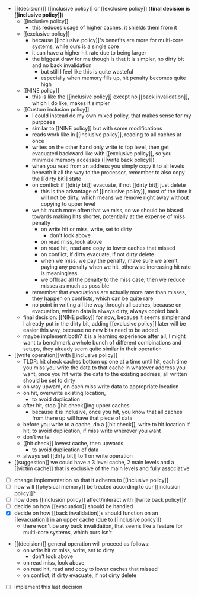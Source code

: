 - [[(decision)]] [[inclusive policy]] or [[exclusive policy]] (**final decision is [[inclusive policy]]**)
	- [[inclusive policy]]
		- this reduces usage of higher caches, it shields them from it
	- [[exclusive policy]]
		- because [[inclusive policy]]'s benefits are more for multi-core systems, while ours is a single core
		- it can have a higher hit rate due to being larger
		- the biggest draw for me though is that it is simpler, no dirty bit and no back invalidation
			- but still I feel like this is quite wasteful
			- especially when memory fills up, hit penalty becomes quite high
	- [[NINE policy]]
		- this is like the [[inclusive policy]] except no [[back invalidation]], which I do like, makes it simpler
	- [[Custom inclusion policy]]
		- I could instead do my own mixed policy, that makes sense for my purposes
		- similar to [[NINE policy]] but with some modifications
		- reads work like in [[inclusive policy]], reading to all caches at once
		- writes on the other hand only write to top level, then get evacuated backward like with [[exclusive policy]], so you minimize memory accesses ([[write back policy]])
		- when you read from an address you simply copy it to all levels beneath it all the way to the processor, remember to also copy the [[dirty bit]] state
		- on conflict: if [[dirty bit]] evacuate, if not [[dirty bit]] just delete
			- this is the advantage of [[inclusive policy]], most of the time it will not be dirty, which means we remove right away without copying to upper level
		- we hit much more often that we miss, so we should be biased towards making hits shorter, potentially at the expense of miss penalty
			- on write hit or miss, write, set to dirty
				- don't look above
			- on read miss, look above
			- on read hit, read and copy to lower caches that missed
			- on conflict, if dirty evacuate, if not dirty delete
			- when we miss, we pay the penalty, make sure we aren't paying any penalty when we hit, otherwise increasing hit rate is meaningless
			- we offload all the penalty to the miss case, then we reduce misses as much as possible
		- remember that evacuations are actually more rare than misses, they happen on conflicts, which can be quite rare
		- no point in writing all the way through all caches, because on evacuation, written data is always dirty, always copied back
	- final decision: [[NINE policy]] for now, because it seems simpler and I already put in the dirty bit, adding [[exclusive policy]] later will be easier this way, because no new bits need to be added
	- maybe implement both? it is a learning experience after all, I might want to benchmark a whole bunch of different combinations and setups, they already seem quite similar in their operation
- [[write operation]] with [[inclusive policy]]
	- TLDR: hit check caches bottom up one at a time until hit, each time you miss you write the data to that cache in whatever address you want, once you hit write the data to the existing address, all written should be set to dirty
	- on way upward, on each miss write data to appropriate location
	- on hit, overwrite existing location, 
		- to avoid duplication
	- after hit, stop [[hit check]]ing upper caches
		- because it is inclusive, once you hit, you know that all caches from there up will have that piece of data
	- before you write to a cache, do a [[hit check]], write to hit location if hit, to avoid duplication, if miss write wherever you want
	- don't write 
	- [[hit check]] lowest cache, then upwards
		- to avoid duplication of data
	- always set [[dirty bit]] to 1 on write operation
- [[suggestion]] we could have a 3 level cache, 2 main levels and a [[victim cache]] that is exclusive of the main levels and fully associative
- [ ] change implementation so that it adheres to [[inclusive policy]]
- [ ] how will [[physical memory]] be treated according to our [[inclusion policy]]?
- [ ] how does [[inclusion policy]] affect/interact with [[write back policy]]?
- [ ] decide on how [[evacuation]] should be handled
- [x] decide on how [[back invalidation]]s should function on an [[evacuation]] in an upper cache (due to [[inclusive policy]])
	- there won't be any back invalidation, that seems like a feature for multi-core systems, which ours isn't
- [[(decision)]] general operation will proceed as follows:	
	- on write hit or miss, write, set to dirty
		- don't look above
	- on read miss, look above
	- on read hit, read and copy to lower caches that missed
	- on conflict, if dirty evacuate, if not dirty delete
- [ ] implement this last decision